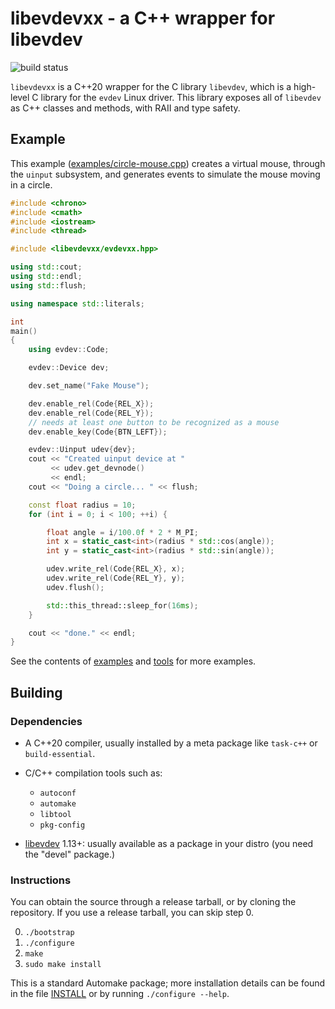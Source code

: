 # libevdevxx - a C++ wrapper for libevdev

![build status](https://github.com/dkosmari/libevdevxx/actions/workflows/build.yml/badge.svg)


`libevdevxx` is a C++20 wrapper for the C library `libevdev`, which is a high-level C
library for the `evdev` Linux driver. This library exposes all of `libevdev` as C++ classes
and methods, with RAII and type safety.


## Example

This example ([examples/circle-mouse.cpp](examples/circle-mouse.cpp)) creates a virtual
mouse, through the `uinput` subsystem, and generates events to simulate the mouse moving
in a circle.

```cpp
#include <chrono>
#include <cmath>
#include <iostream>
#include <thread>

#include <libevdevxx/evdevxx.hpp>

using std::cout;
using std::endl;
using std::flush;

using namespace std::literals;

int
main()
{
    using evdev::Code;

    evdev::Device dev;

    dev.set_name("Fake Mouse");

    dev.enable_rel(Code{REL_X});
    dev.enable_rel(Code{REL_Y});
    // needs at least one button to be recognized as a mouse
    dev.enable_key(Code{BTN_LEFT});

    evdev::Uinput udev{dev};
    cout << "Created uinput device at "
         << udev.get_devnode()
         << endl;
    cout << "Doing a circle... " << flush;

    const float radius = 10;
    for (int i = 0; i < 100; ++i) {

        float angle = i/100.0f * 2 * M_PI;
        int x = static_cast<int>(radius * std::cos(angle));
        int y = static_cast<int>(radius * std::sin(angle));

        udev.write_rel(Code{REL_X}, x);
        udev.write_rel(Code{REL_Y}, y);
        udev.flush();

        std::this_thread::sleep_for(16ms);
    }

    cout << "done." << endl;
}
```

See the contents of [examples](examples) and [tools](tools) for more examples.


## Building

### Dependencies

- A C++20 compiler, usually installed by a meta package like `task-c++` or `build-essential`.

- C/C++ compilation tools such as:
  - `autoconf`
  - `automake`
  - `libtool`
  - `pkg-config`

- [libevdev](http://www.freedesktop.org/wiki/Software/libevdev) 1.13+: usually available as a
  package in your distro (you need the "devel" package.)


### Instructions

You can obtain the source through a release tarball, or by cloning the repository. If you
use a release tarball, you can skip step 0.

0. `./bootstrap`
1. `./configure`
2. `make`
3. `sudo make install`

This is a standard Automake package; more installation details can be found in the file
[INSTALL](INSTALL) or by running `./configure --help`.
